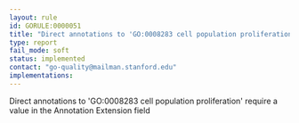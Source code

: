 ```yaml
---
layout: rule
id: GORULE:0000051
title: "Direct annotations to 'GO:0008283 cell population proliferation' require a value in the Annotation Extension field"
type: report
fail_mode: soft
status: implemented
contact: "go-quality@mailman.stanford.edu"
implementations:
---
```

Direct annotations to 'GO:0008283 cell population proliferation' require a value in the Annotation Extension field
